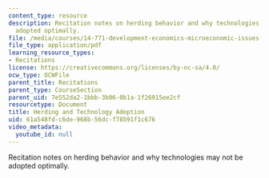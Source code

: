 ```yaml
---
content_type: resource
description: Recitation notes on herding behavior and why technologies may not be
  adopted optimally.
file: /media/courses/14-771-development-economics-microeconomic-issues-and-policy-models-fall-2008/61a548fdc6de968b56dcf78591f1c676_rec9.pdf
file_type: application/pdf
learning_resource_types:
- Recitations
license: https://creativecommons.org/licenses/by-nc-sa/4.0/
ocw_type: OCWFile
parent_title: Recitations
parent_type: CourseSection
parent_uid: 7e552da2-1bbb-3b06-0b1a-1f26915ee2cf
resourcetype: Document
title: Herding and Technology Adoption
uid: 61a548fd-c6de-968b-56dc-f78591f1c676
video_metadata:
  youtube_id: null
---
```

Recitation notes on herding behavior and why technologies may not be adopted optimally.